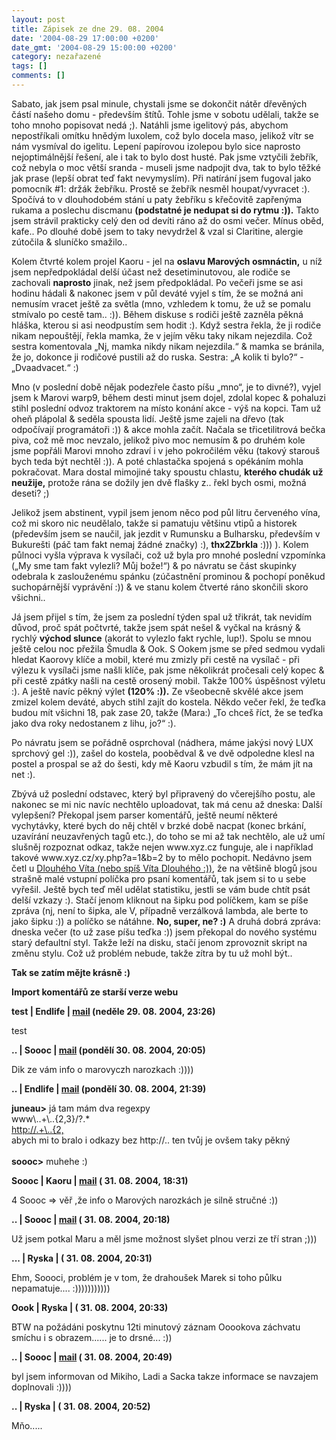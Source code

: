 ```yaml
---
layout: post
title: Zápisek ze dne 29. 08. 2004
date: '2004-08-29 17:00:00 +0200'
date_gmt: '2004-08-29 15:00:00 +0200'
category: nezařazené
tags: []
comments: []
---
```

<p>Sabato, jak jsem psal minule, chystali jsme se dokončit nátěr dřevěných částí našeho domu - především štítů.  Tohle jsme v sobotu udělali, takže se toho mnoho popisovat nedá ;). Natáhli jsme igelitový pás, abychom nepostříkali  omítku hnědým luxolem, což bylo docela maso, jelikož vítr se nám vysmíval do igelitu. Lepení papírovou izolepou  bylo sice naprosto nejoptimálnější řešení, ale i tak to bylo dost husté. Pak jsme vztyčili žebřík, což nebyla o moc  větší sranda - museli jsme nadpojit dva, tak to bylo těžké jak prase (lepší obrat teď fakt nevymyslím). Při natírání  jsem fugoval jako pomocník #1: držák žebříku. Prostě se žebřík nesměl houpat/vyvracet :). Spočívá to v dlouhodobém  stání u paty žebříku s křečovitě zapřenýma rukama a poslechu discmanu <strong>(podstatné je nedupat si do rytmu :)).</strong> Takto jsem  strávil prakticky celý den od devíti ráno až do osmi večer. Mínus oběd, kafe.. Po dlouhé době jsem to taky nevydržel  &amp; vzal si Claritine, alergie zútočila &amp; sluníčko smažilo..</p>
<p>Kolem čtvrté kolem projel Kaoru - jel na <strong>oslavu Marových osmnáctin,</strong> u níž jsem nepředpokládal delší účast než  desetiminutovou, ale rodiče se zachovali <strong>naprosto</strong> jinak, než jsem předpokládal. Po večeři jsme se asi hodinu hádali  &amp; nakonec jsem v půl deváté vyjel s tím, že se možná ani nemusím vracet ještě za světla (mno, vzhledem k tomu, že už  se pomalu stmívalo po cestě tam.. :)). Během diskuse s rodiči ještě zazněla pěkná hláška, kterou si asi neodpustím sem  hodit :). Když sestra řekla, že ji rodiče nikam nepouštějí, řekla mamka, že v jejím věku taky nikam nejezdila.  Což sestra komentovala &bdquo;Nj, mamka nikdy nikam nejezdila.&ldquo; &amp; mamka se bránila, že jo, dokonce  ji rodičové pustili až do ruska. Sestra: &bdquo;A kolik ti bylo?&ldquo; - &bdquo;Dvaadvacet.&ldquo; :)</p>
<p>Mno (v poslední době nějak podezřele často píšu &bdquo;mno&ldquo;, je to divné?), vyjel jsem k Marovi warp9,  během desti minut jsem dojel, zdolal kopec &amp; pohaluzi stihl poslední odvoz traktorem na místo konání  akce - výš na kopci. Tam už oheň plápolal &amp; seděla spousta lidí. Ještě jsme zajeli na dřevo (tak odpočívají  programátoři :)) &amp; akce mohla začít. Načala se třicetilitrová bečka piva, což mě moc nevzalo, jelikož pivo  moc nemusím &amp; po druhém kole jsme popřáli Marovi mnoho zdraví i v jeho pokročilém věku (takový starouš bych teda  být nechtěl :)). A poté chlastačka spojená s opékáním mohla pokračovat. Mara dostal mimojiné taky spoustu chlastu,  <strong>kterého chudák už neužije,</strong> protože rána se dožily jen dvě flašky z.. řekl bych osmi, možná deseti? ;)</p>
<p>Jelikož jsem abstinent, vypil jsem jenom něco pod půl litru červeného vína, což mi skoro nic neudělalo, takže  si pamatuju většinu vtipů a historek (především jsem se naučil, jak jezdit v Rumunsku a Bulharsku, především  v Bukurešti (páč tam fakt nemaj žádné značky) :), <strong>thx2Zbrkla</strong> :))) ). Kolem půlnoci vyšla výprava k vysílači,  což už byla pro mnohé poslední vzpomínka (&bdquo;My sme tam fakt vylezli? Můj bože!&ldquo;) &amp; po návratu  se část skupinky odebrala k zaslouženému spánku (zúčastnění prominou &amp; pochopí poněkud suchopárnější vyprávění :))  &amp; ve stanu kolem čtverté ráno skončili skoro všichni..</p>
<p>Já jsem přijel s tím, že jsem za poslední týden spal už třikrát, tak nevidím důvod, proč spát počtvrté, takže jsem  spát nešel &amp; vyčkal na krásný &amp; rychlý <strong>východ slunce</strong> (akorát to vylezlo fakt rychle, lup!). Spolu se mnou  ještě celou noc přežila Šmudla &amp; Ook. S Ookem jsme se před sedmou vydali hledat Kaorovy klíče a mobil, které  mu zmizly při cestě na vysílač - při výlezu k vysílači jsme našli klíče, pak jsme několikrát pročesali celý kopec  &amp; při cestě zpátky našli na cestě orosený mobil. Takže 100% úspěšnost výletu :). A ještě navíc pěkný výlet  <strong>(120% :)).</strong> Ze všeobecně skvělé akce jsem zmizel kolem deváté, abych stihl zajít do kostela. Někdo večer řekl,  že teďka budou mít všichni 18, pak zase 20, takže (Mara:) &bdquo;To chceš říct, že se teďka jako dva roky nedostanem  z lihu, jo?&ldquo; :).</p>
<p>Po návratu jsem se pořádně osprchoval (nádhera, máme jakýsi nový LUX sprchový gel :)), zašel do kostela, poobědval  &amp; ve dvě odpoledne klesl na postel a prospal se až do šesti, kdy mě Kaoru vzbudil s tím, že mám jít na net :).</p>
<p>Zbývá už poslední odstavec, který byl připravený do včerejšího postu, ale nakonec se mi nic navíc nechtělo uploadovat,  tak má cenu až dneska: Další vylepšení? Překopal jsem parser komentářů, ještě neumí některé vychytávky, které bych do něj  chtěl v brzké době nacpat (konec brkání, uzavírání neuzavřených tagů etc.), do toho se mi až tak nechtělo,  ale už umí slušněj rozpoznat odkaz, takže nejen www.xyz.cz funguje, ale i například takové  www.xyz.cz/xy.php?a=1&amp;b=2 by to mělo pochopit. Nedávno jsem četl u  <a href="http://www.vitdlouhy.cz">Dlouhého Víta (nebo spíš Víta Dlouhého :))</a>, že na většině  blogů jsou strašně malé vstupní políčka pro psaní komentářů, tak jsem si to u sebe vyřešil. Ještě bych teď  měl udělat statistiku, jestli se vám bude chtít psát delší vzkazy :). Stačí jenom kliknout na šipku pod  políčkem, kam se píše zpráva (nj, není to šipka, ale V, případně verzálková lambda, ale berte to jako šipku :)) a políčko se nátáhne.  <strong>No, super, ne? :)</strong> A druhá dobrá zpráva: dneska večer (to už zase píšu teďka :)) jsem překopal do nového systému  starý defaultní styl. Takže leží na disku, stačí jenom zprovoznit skript na změnu stylu. Což už problém nebude,  takže zítra by tu už mohl být..</p>
<p><strong>Tak se zatím mějte krásně :)</strong></p>
<div class="import-komentaru">
<p><strong>Import komentářů ze starší verze webu</strong></p>
<div class="comment">
<p style="font-weight:bold"><span class="compredmet">test</span> | <span class="comname">Endlife</span> |  <a href="mailto:jan.martinek@post.cz">mail</a> (neděle&nbsp;29.&nbsp;08.&nbsp;2004,&nbsp;23:26)</p>
<p>test </p>
</div>
<div class="comment">
<p style="font-weight:bold"><span class="compredmet">..</span> | <span class="comname">Soooc</span> |  <a href="mailto:xsoc@post.cz">mail</a> (pondělí&nbsp;30.&nbsp;08.&nbsp;2004,&nbsp;20:05)</p>
<p>Dik ze vám info o marovyczh narozkach :)))) </p>
</div>
<div class="comment">
<p style="font-weight:bold"><span class="compredmet">..</span> | <span class="comname">Endlife</span> |  <a href="mailto:jan.martinek@post.cz">mail</a> (pondělí&nbsp;30.&nbsp;08.&nbsp;2004,&nbsp;21:39)</p>
<p><strong>juneau&gt;</strong> já tam mám dva regexpy <br> www\..+\..{2,3}/?.* <br> <a href="http://.+\..{2,">http://.+\..{2,</a> <br> abych mi to bralo i odkazy bez http://.. ten tvůj je ovšem taky pěkný <br>  <br> <strong>soooc&gt;</strong> muhehe :) </p>
</div>
<div class="comment">
<p style="font-weight:bold"><span class="compredmet">Soooc</span> | <span class="comname">Kaoru </span> |  <a href="mailto:kaorunagisa@centrum.cz">mail</a> (&nbsp;31.&nbsp;08.&nbsp;2004,&nbsp;18:31)</p>
<p>4 Soooc =&gt; věř ,že info o Marových narozkách je silně stručné :)) </p>
</div>
<div class="comment">
<p style="font-weight:bold"><span class="compredmet">..</span> | <span class="comname">Soooc</span> |  <a href="mailto:xsoc@post.cz">mail</a> (&nbsp;31.&nbsp;08.&nbsp;2004,&nbsp;20:18)</p>
<p>Už jsem potkal Maru a měl jsme možnost slyšet plnou verzi ze tří stran ;))) </p>
</div>
<div class="comment">
<p style="font-weight:bold"><span class="compredmet">...</span> | <span class="comname">Ryska</span> | (&nbsp;31.&nbsp;08.&nbsp;2004,&nbsp;20:31)</p>
<p>Ehm, Soooci, problém je v tom, že drahoušek Marek si toho půlku nepamatuje.... :))))))))))) </p>
</div>
<div class="comment">
<p style="font-weight:bold"><span class="compredmet">Oook</span> | <span class="comname">Ryska</span> | (&nbsp;31.&nbsp;08.&nbsp;2004,&nbsp;20:33)</p>
<p>BTW na požádáni poskytnu 12ti minutový záznam Ooookova záchvatu smíchu i s obrazem...... je to drsné... :)) </p>
</div>
<div class="comment">
<p style="font-weight:bold"><span class="compredmet">..</span> | <span class="comname">Soooc</span> |  <a href="mailto:xsoc@post.cz">mail</a> (&nbsp;31.&nbsp;08.&nbsp;2004,&nbsp;20:49)</p>
<p>byl jsem informovan od Mikiho, Ladi a Sacka takze informace se navzajem doplnovali :)))) </p>
</div>
<div class="comment">
<p style="font-weight:bold"><span class="compredmet">..</span> | <span class="comname">Ryska</span> | (&nbsp;31.&nbsp;08.&nbsp;2004,&nbsp;20:52)</p>
<p>Mňo..... </p>
</div>
</div>
